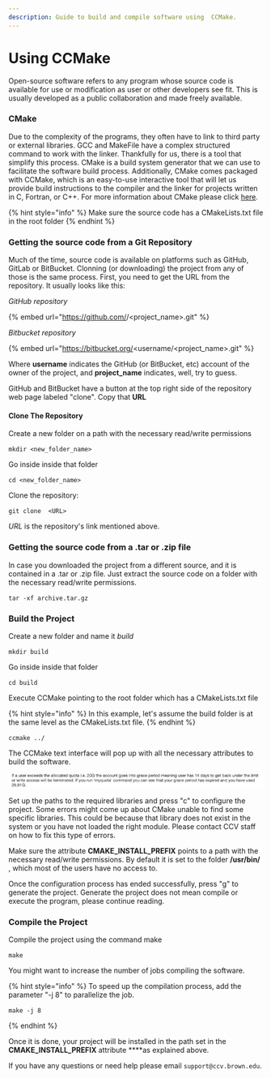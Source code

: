```yaml
---
description: Guide to build and compile software using  CCMake.
---
```


# Using CCMake

Open-source software refers to any program whose source code is available for use or modification as user or other developers see fit. This is usually developed as a public collaboration and made freely available.

### CMake

Due to the complexity of the programs, they often have to link to third party or external libraries. GCC and MakeFile have a complex structured command to work with the linker. Thankfully for us, there is a tool that simplify this process. CMake is a build system generator that we can use to facilitate the software build process. Additionally, CMake comes packaged with CCMake, which is an easy-to-use interactive tool that  will let us  provide build instructions to the compiler and the linker for projects written in C, Fortran, or C++. For more information about CMake please click [here](https://cmake.org/).

{% hint style="info" %}
Make sure the source code  has a CMakeLists.txt file in the root folder
{% endhint %}

### Getting the source code from a Git Repository

Much of the time, source code is available on platforms such as  GitHub, GitLab or BitBucket. Clonning \(or downloading\) the project from any of those is the same process. First, you need to get the URL from the repository.  It usually looks like this: 

_GitHub repository_

{% embed url="https://github.com/<userrname>/<project\_name>.git" %}

_Bitbucket repository_

{% embed url="https://bitbucket.org/<username/<project\_name>.git" %}

Where **username** indicates the GitHub \(or BitBucket, etc\) account of the owner of the project, and **project\_name** indicates, well, try to guess.

GitHub and BitBucket have a button at the top right side of the repository web page labeled "clone". Copy that  **URL**

#### Clone The Repository

Create a new folder on a path with the necessary read/write permissions

```text
mkdir <new_folder_name>
```

Go inside inside that folder

```text
cd <new_folder_name>
```

Clone the repository:

```text
git clone  <URL>
```

_URL_ is the repository's link mentioned above.

### Getting the source code from a .tar or .zip file

In case you downloaded the project from a different source, and it is contained in a .tar or .zip file. Just extract the source code on a folder with the necessary read/write permissions. 

```text
tar -xf archive.tar.gz
```

### Build the Project

Create a new folder and name it _build_

```text
mkdir build
```

Go inside inside that folder

```text
cd build
```

Execute CCMake  pointing to the root folder which has a CMakeLists.txt file

{% hint style="info" %}
In this example, let's assume the build folder is at the same level as the CMakeLists.txt file.
{% endhint %}

```text
ccmake ../
```

The CCMake text interface will pop up with all the necessary attributes to  build the software.

![](../.gitbook/assets/image%20%281%29.png)

Set up the paths to the required libraries and press "c" to  configure the project. Some errors might come up about CMake unable to find some specific libraries. This could be because that library does not exist in the system or you have not loaded the right module. Please contact CCV staff on how to fix this type of errors.

Make sure the attribute **CMAKE\_INSTALL\_PREFIX** points to a path with the necessary read/write permissions. By default it is set to the folder **/usr/bin/** , which most of the users have no access to.

Once the configuration process has ended successfully, press "g" to generate the project. Generate the project does not mean compile or execute the program, please continue reading.

### Compile the Project

Compile the project using the command make

```text
make
```

You might want to increase the number of jobs compiling the software.

{% hint style="info" %}
To speed up the compilation process, add the parameter "-j 8" to parallelize the job.



```text
make -j 8
```
{% endhint %}

Once it  is done, your project will be installed in the path set in the **CMAKE\_INSTALL\_PREFIX** attribute  ****as explained above.

If you have any questions or need help please email `support@ccv.brown.edu`.










